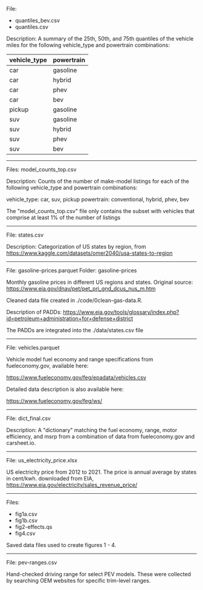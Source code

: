 File:

- quantiles_bev.csv
- quantiles.csv

Description: A summary of the 25th, 50th, and 75th quantiles of the vehicle miles for the following vehicle_type and powertrain combinations:

vehicle_type | powertrain
-------------|----------
car          | gasoline
car          | hybrid
car          | phev
car          | bev
pickup       | gasoline
suv          | gasoline
suv          | hybrid
suv          | phev
suv          | bev

---------------------------------------------------

Files: model_counts_top.csv

Description: Counts of the number of make-model listings for each of the
following vehicle_type and powertrain combinations:

vehicle_type: car, suv, pickup
powertrain: conventional, hybrid, phev, bev

The "model_counts_top.csv" file only contains the subset with vehicles that comprise at least 1% of the number of listings

---------------------------------------------------

File: states.csv

Description: Categorization of US states by region, from https://www.kaggle.com/datasets/omer2040/usa-states-to-region

---------------------------------------------------

File: gasoline-prices.parquet
Folder: gasoline-prices

Monthly gasoline prices in different US regions and states. Original source:
https://www.eia.gov/dnav/pet/pet_pri_gnd_dcus_nus_m.htm

Cleaned data file created in ./code/0clean-gas-data.R.

Description of PADDs: https://www.eia.gov/tools/glossary/index.php?id=petroleum+administration+for+defense+district

The PADDs are integrated into the ./data/states.csv file

---------------------------------------------------

File: vehicles.parquet

Vehicle model fuel economy and range specifications from fueleconomy.gov, available here:

https://www.fueleconomy.gov/feg/epadata/vehicles.csv

Detailed data description is also available here:

https://www.fueleconomy.gov/feg/ws/

---------------------------------------------------

File: dict_final.csv

Description: A "dictionary" matching the fuel economy, range, motor efficiency, and msrp from a combination of data from fueleconomy.gov and carsheet.io.

---------------------------------------------------

File: us_electricity_price.xlsx

US electricity price from 2012 to 2021. The price is annual average by states in cent/kwh. 
downloaded from EIA, https://www.eia.gov/electricity/sales_revenue_price/

---------------------------------------------------

Files:

- fig1a.csv
- fig1b.csv
- fig2-effects.qs
- fig4.csv

Saved data files used to create figures 1 - 4.

---------------------------------------------------

File: pev-ranges.csv

Hand-checked driving range for select PEV models. These were collected by searching OEM websites for specific trim-level ranges.

